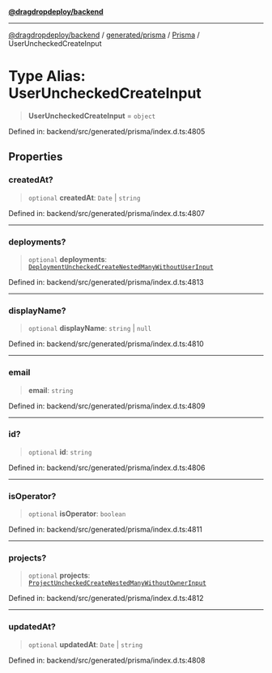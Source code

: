 [**@dragdropdeploy/backend**](../../../../../README.md)

***

[@dragdropdeploy/backend](../../../../../README.md) / [generated/prisma](../../../README.md) / [Prisma](../README.md) / UserUncheckedCreateInput

# Type Alias: UserUncheckedCreateInput

> **UserUncheckedCreateInput** = `object`

Defined in: backend/src/generated/prisma/index.d.ts:4805

## Properties

### createdAt?

> `optional` **createdAt**: `Date` \| `string`

Defined in: backend/src/generated/prisma/index.d.ts:4807

***

### deployments?

> `optional` **deployments**: [`DeploymentUncheckedCreateNestedManyWithoutUserInput`](DeploymentUncheckedCreateNestedManyWithoutUserInput.md)

Defined in: backend/src/generated/prisma/index.d.ts:4813

***

### displayName?

> `optional` **displayName**: `string` \| `null`

Defined in: backend/src/generated/prisma/index.d.ts:4810

***

### email

> **email**: `string`

Defined in: backend/src/generated/prisma/index.d.ts:4809

***

### id?

> `optional` **id**: `string`

Defined in: backend/src/generated/prisma/index.d.ts:4806

***

### isOperator?

> `optional` **isOperator**: `boolean`

Defined in: backend/src/generated/prisma/index.d.ts:4811

***

### projects?

> `optional` **projects**: [`ProjectUncheckedCreateNestedManyWithoutOwnerInput`](ProjectUncheckedCreateNestedManyWithoutOwnerInput.md)

Defined in: backend/src/generated/prisma/index.d.ts:4812

***

### updatedAt?

> `optional` **updatedAt**: `Date` \| `string`

Defined in: backend/src/generated/prisma/index.d.ts:4808

